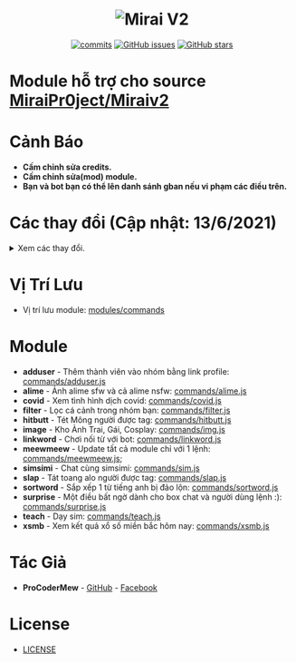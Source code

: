 <h1 align="center">
	<img src="https://i.imgur.com/4sWdkoB.png" alt="Mirai V2">
</h1>

<p align="center">
	<a href="https://github.com/ProCoderMew/Module-Miraiv2/commits" target="_blank"><img alt="commits" src="https://img.shields.io/github/commit-activity/m/ProCoderMew/Module-Miraiv2.svg?label=commit&style=flat-square"></a>
	<a href="https://github.com/ProCoderMew/Module-Miraiv2/issues" target="_blank"><img alt="GitHub issues" src="https://img.shields.io/github/issues/ProCoderMew/Module-Miraiv2"></a>
	<a href="https://github.com/ProCoderMew/Module-Miraiv2/stargazers" target="_blank"><img alt="GitHub stars" src="https://img.shields.io/github/stars/ProCoderMew/Module-Miraiv2"></a>
</p>

# Module hỗ trợ cho source [MiraiPr0ject/Miraiv2](https://github.com/miraiPr0ject/miraiv2)

# Cảnh Báo
- **Cấm chỉnh sửa credits.**
- **Cấm chỉnh sửa(mod) module.**
- **Bạn và bot bạn có thể lên danh sánh gban nếu vi phạm các điều trên.**

# Các thay đổi (Cập nhật: 13/6/2021)

<details>
	<summary>Xem các thay đổi.</summary>
	<br>
	<p>- 1/4/2021: Thêm module sim, img, slap, hitbutt.</p>
	<p>- 21/4/2021: Update module img.</p>
	<p>- 22/4/2021: Update module sim.</p>
	<p>- 23/4/2021: Update module sim.</p>
	<p>- 24/4/2021: Update module sim.</p>
	<p>- 6/5/2021: Update module covid & adduser.</p>
	<p>- 16/5/2021: Update module linkword, sortword, sim, teach.</p>
	<p>- 22/5/2021: Update module img.</p>
	<p>- 24/5/2021: Update module addser.</p>
	<p>- 29/5/2021: Add module xsmb.</p>
	<p>- 30/5/2021: Add module filter, alime. Update module xsmb.</p>
	<p>- 1/6/2021: Add module surprise.</p>
	<p>- 5/6/2021: Update toàn bộ module.</p>
	<p>- 6/6/2021: Fix vài module.</p>
	<p>- 7/6/2021: Fix module surprise.</p>
	<p>- 7/6/2021: Update module alime, hitbutt and slap.</p>
	<p>- 10/6/2021: Update module img.</p>
	<p>- 13/6/2021: Add module meewmeew.</p>
</details>

# Vị Trí Lưu
- Vị trí lưu module: [modules/commands](https://github.com/miraiPr0ject/miraiv2/tree/main/modules/commands)

# Module
- **adduser** - Thêm thành viên vào nhóm bằng link profile: [commands/adduser.js](modules/commands/adduser.js)
- **alime** - Ảnh alime sfw và cả alime nsfw: [commands/alime.js](modules/commands/alime.js)
- **covid** - Xem tình hình dịch covid: [commands/covid.js](modules/commands/covid.js)
- **filter** - Lọc cá cảnh trong nhóm bạn: [commands/filter.js](modules/commands/filter.js)
- **hitbutt** - Tét Mông người được tag: [commands/hitbutt.js](modules/commands/hitbutt.js)
- **image** - Kho Ảnh Trai, Gái, Cosplay: [commands/img.js](modules/commands/img.js)
- **linkword** - Chơi nối từ với bot: [commands/linkword.js](modules/commands/linkword.js)
- **meewmeew** - Update tất cả module chỉ với 1 lệnh: [commands/meewmeew.js](modules/commands/meewmeew.js);
- **simsimi** - Chat cùng simsimi: [commands/sim.js](modules/commands/sim.js)
- **slap** - Tát toang alo người được tag: [commands/slap.js](modules/commands/slap.js)
- **sortword** - Sắp xếp 1 từ tiếng anh bị đảo lộn: [commands/sortword.js](modules/commands/sortword.js)
- **surprise** - Một điều bất ngờ dành cho box chat và người dùng lệnh :): [commands/surprise.js](modules/commands/surprise.js)
- **teach** - Dạy sim: [commands/teach.js](modules/commands/teach.js)
- **xsmb** - Xem kết quả xổ số miền bắc hôm nay: [commands/xsmb.js](modules/commands/xsmb.js)


# Tác Giả
- **ProCoderMew** - [GitHub](https://github.com/ProCoderMew) - [Facebook](https://www.facebook.com/ProCoder.Mew)

# License

- [LICENSE](LICENSE)
